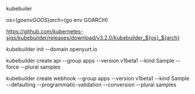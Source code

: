 
kubebuiler

os=$(go env GOOS)
arch=$(go env GOARCH)

https://github.com/kubernetes-sigs/kubebuilder/releases/download/v3.2.0/kubebuilder_${os}_${arch}


kubebuilder init --domain openyurt.io

kubebuilder create api --group apps --version v1beta1 --kind Sample --force --plural samples

kubebuilder create webhook --group apps --version v1beta1 --kind Sample --defaulting --programmatic-validation --conversion --plural samples
